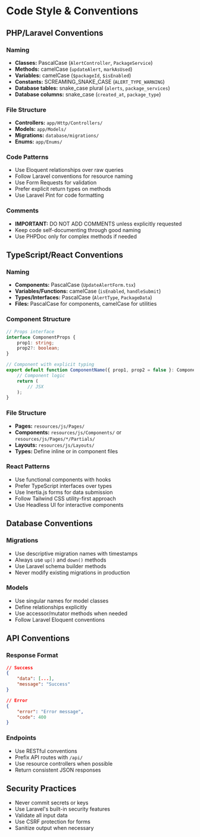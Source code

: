 # Code Style & Conventions

## PHP/Laravel Conventions

### Naming
- **Classes:** PascalCase (`AlertController`, `PackageService`)
- **Methods:** camelCase (`updateAlert`, `markAsUsed`)
- **Variables:** camelCase (`$packageId`, `$isEnabled`)
- **Constants:** SCREAMING_SNAKE_CASE (`ALERT_TYPE_WARNING`)
- **Database tables:** snake_case plural (`alerts`, `package_services`)
- **Database columns:** snake_case (`created_at`, `package_type`)

### File Structure
- **Controllers:** `app/Http/Controllers/`
- **Models:** `app/Models/`
- **Migrations:** `database/migrations/`
- **Enums:** `app/Enums/`

### Code Patterns
- Use Eloquent relationships over raw queries
- Follow Laravel conventions for resource naming
- Use Form Requests for validation
- Prefer explicit return types on methods
- Use Laravel Pint for code formatting

### Comments
- **IMPORTANT:** DO NOT ADD COMMENTS unless explicitly requested
- Keep code self-documenting through good naming
- Use PHPDoc only for complex methods if needed

## TypeScript/React Conventions

### Naming
- **Components:** PascalCase (`UpdateAlertForm.tsx`)
- **Variables/Functions:** camelCase (`isEnabled`, `handleSubmit`)
- **Types/Interfaces:** PascalCase (`AlertType`, `PackageData`)
- **Files:** PascalCase for components, camelCase for utilities

### Component Structure
```typescript
// Props interface
interface ComponentProps {
    prop1: string;
    prop2?: boolean;
}

// Component with explicit typing
export default function ComponentName({ prop1, prop2 = false }: ComponentProps) {
    // Component logic
    return (
        // JSX
    );
}
```

### File Structure
- **Pages:** `resources/js/Pages/`
- **Components:** `resources/js/Components/` or `resources/js/Pages/*/Partials/`
- **Layouts:** `resources/js/Layouts/`
- **Types:** Define inline or in component files

### React Patterns
- Use functional components with hooks
- Prefer TypeScript interfaces over types
- Use Inertia.js forms for data submission
- Follow Tailwind CSS utility-first approach
- Use Headless UI for interactive components

## Database Conventions

### Migrations
- Use descriptive migration names with timestamps
- Always use `up()` and `down()` methods
- Use Laravel schema builder methods
- Never modify existing migrations in production

### Models
- Use singular names for model classes
- Define relationships explicitly
- Use accessor/mutator methods when needed
- Follow Laravel Eloquent conventions

## API Conventions

### Response Format
```json
// Success
{
    "data": [...],
    "message": "Success"
}

// Error
{
    "error": "Error message",
    "code": 400
}
```

### Endpoints
- Use RESTful conventions
- Prefix API routes with `/api/`
- Use resource controllers when possible
- Return consistent JSON responses

## Security Practices
- Never commit secrets or keys
- Use Laravel's built-in security features
- Validate all input data
- Use CSRF protection for forms
- Sanitize output when necessary